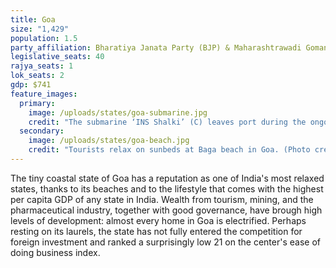 ```yaml
---
title: Goa
size: "1,429"
population: 1.5
party_affiliation: Bharatiya Janata Party (BJP) & Maharashtrawadi Gomantak Party (MGP)
legislative_seats: 40
rajya_seats: 1
lok_seats: 2
gdp: $741
feature_images:
  primary:
    image: /uploads/states/goa-submarine.jpg
    credit: "The submarine ‘INS Shalki’ (C) leaves port during the ongoing joint Indo-US naval excercise off the Goa coast 28 September 2005. (SEBASTIAN D’SOUZA/AFP/Getty Images)"
  secondary:
    image: /uploads/states/goa-beach.jpg
    credit: "Tourists relax on sunbeds at Baga beach in Goa. (Photo credit should read SAJJAD HUSSAIN/AFP/Getty Images)"
---
```


The tiny coastal state of Goa has a reputation as one of India's most relaxed states, thanks to its beaches and to the lifestyle that comes with the highest per capita GDP of any state in India. Wealth from tourism, mining, and the pharmaceutical industry, together with good governance, have brough high levels of development: almost every home in Goa is electrified. Perhaps resting on its laurels, the state has not fully entered the competition for foreign investment and ranked a surprisingly low 21 on the center's ease of doing business index.
